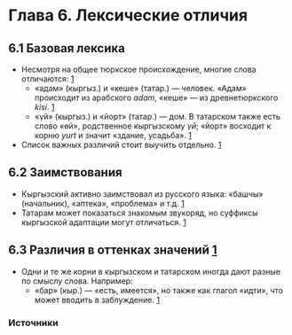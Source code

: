 # Глава 6. Лексические отличия

## 6.1 Базовая лексика
- Несмотря на общее тюркское происхождение, многие слова отличаются: [1][2]
  - «адам» (кыргыз.) и «кеше» (татар.) — человек. «Адам» происходит из арабского *adam*, «кеше» — из древнетюркского *kisi*. [1][2]
  - «үй» (кыргыз.) и «йорт» (татар.) — дом. В татарском также есть слово «өй», родственное кыргызскому *үй*; «йорт» восходит к корню *yurt* и значит «здание, усадьба». [1][2]
- Список важных различий стоит выучить отдельно. [1]

## 6.2 Заимствования
- Кыргызский активно заимствовал из русского языка: «башчы» (начальник), «аптека», «проблема» и т.д. [1]
- Татарам может показаться знакомым звукоряд, но суффиксы кыргызской адаптации могут отличаться. [1][2]

## 6.3 Различия в оттенках значений [1][2]
- Одни и те же корни в кыргызском и татарском иногда дают разные по смыслу слова. Например:
  - «бар» (кыр.) — «есть, имеется», но также как глагол «идти», что может вводить в заблуждение. [1][2]

### Источники
[1]: https://en.wikipedia.org/wiki/Kyrgyz_language
[2]: https://en.wikipedia.org/wiki/Tatar_language
